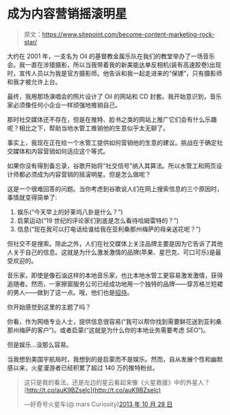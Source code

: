 # 成为内容营销摇滚明星

> 原文：<https://www.sitepoint.com/become-content-marketing-rock-star/>

大约在 2001 年，一支名为 Oil 的基督教金属乐队在我们的教堂举办了一场音乐会。我一直在涉猎摄影，所以当我带着我的新美能达单反相机(装有高速胶卷)出现时，宣传人员以为我是官方摄影师。他告诉和我一起走进来的“保镖”，只有摄影师和我才被允许上台。

最终，我用那场演唱会的照片设计了 Oil 的网站和 CD 封套。我开始意识到，音乐家必须像任何小企业一样顽强地推销自己。

那时社交媒体还不存在，但是在推特、脸书之类的网站上推广它们会有什么乐趣呢？相比之下，帮助当地水管工推销他的生意似乎太无聊了。

事实上，我现在正在给一个水管工提供如何营销他的生意的建议。挑战在于确定社交媒体和内容营销如何适应这个等式。

如果你没有得到备忘录，谷歌开始将“社交信号”纳入其算法。所以水管工和网页设计师都必须成为内容营销的摇滚明星。但是怎么做呢？

这是一个很难回答的问题。当你考虑到谷歌说人们在网上搜索信息的三个原因时，事情就变得简单了:

1.  娱乐(“今天早上的好莱坞八卦是什么？”)
2.  启蒙运动(“19 世纪的评论家们到底是怎么看待哈姆雷特的？”)
3.  信息(“现在我可以打电话给谁给我在亚利桑那州梅萨的母亲送花呢？”)

但社交不是搜索。除此之外，人们在社交媒体上关注品牌主要是因为它告诉了其他人关于自己的信息。这就是为什么激发激情的品牌(苹果、星巴克、可口可乐)是最受欢迎的。

音乐家，即使是像石油这样的本地音乐家，也比本地水管工更容易激发激情，获得追随者。然而，一家擦窗服务公司已经成功地用一个独特的品牌——穿苏格兰短裙的男人——做到了这一点。哦，他们也是[招待](http://www.youtube.com/watch?v=L0TEk_1g_6E)。

你开始感觉到这里的主题了吗？

你看，作为网络专业人士，提供信息很容易(“我可以帮你找到需要鲜花送到亚利桑那州梅萨的客户”)。或者启蒙(“这就是为什么你的本地业务需要考虑 SEO”)。

但是娱乐…没那么容易。

当我想到美国宇航局时，我想到的是启蒙而不是娱乐。然而，自从发展个性和幽默感以来，火星漫游者已经积累了超过 140 万的推特粉丝。

> 这只是我的看法，还是左边的星云看起来像《火星救援》中的外星人？[http://t.co/auK9BZselc](http://t.co/auK9BZselc)
> 
> —好奇号火星车(@ mars Curiosity)[2013 年 10 月 28 日](https://twitter.com/MarsCuriosity/statuses/394970181367128064)